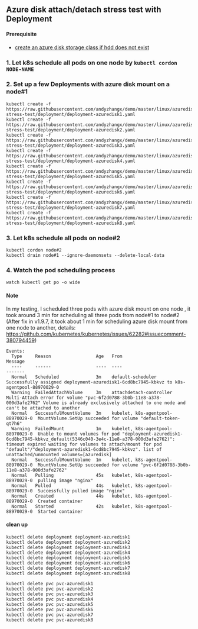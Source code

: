 ## Azure disk attach/detach stress test with Deployment
#### Prerequisite
 - [create an azure disk storage class if hdd does not exist](https://github.com/andyzhangx/demo/tree/master/linux/azuredisk#1-create-an-azure-disk-storage-class-if-hdd-does-not-exist)

### 1. Let k8s schedule all pods on one node by `kubectl cordon NODE-NAME`

### 2. Set up a few Deployments with azure disk mount on a node#1
```
kubectl create -f https://raw.githubusercontent.com/andyzhangx/demo/master/linux/azuredisk/attach-stress-test/deployment/deployment-azuredisk1.yaml
kubectl create -f https://raw.githubusercontent.com/andyzhangx/demo/master/linux/azuredisk/attach-stress-test/deployment/deployment-azuredisk2.yaml
kubectl create -f https://raw.githubusercontent.com/andyzhangx/demo/master/linux/azuredisk/attach-stress-test/deployment/deployment-azuredisk3.yaml
kubectl create -f https://raw.githubusercontent.com/andyzhangx/demo/master/linux/azuredisk/attach-stress-test/deployment/deployment-azuredisk4.yaml
kubectl create -f https://raw.githubusercontent.com/andyzhangx/demo/master/linux/azuredisk/attach-stress-test/deployment/deployment-azuredisk5.yaml
kubectl create -f https://raw.githubusercontent.com/andyzhangx/demo/master/linux/azuredisk/attach-stress-test/deployment/deployment-azuredisk6.yaml
kubectl create -f https://raw.githubusercontent.com/andyzhangx/demo/master/linux/azuredisk/attach-stress-test/deployment/deployment-azuredisk7.yaml
kubectl create -f https://raw.githubusercontent.com/andyzhangx/demo/master/linux/azuredisk/attach-stress-test/deployment/deployment-azuredisk8.yaml
```

### 3. Let k8s schedule all pods on node#2
```
kubectl cordon node#2
kubectl drain node#1 --ignore-daemonsets --delete-local-data
```

### 4. Watch the pod scheduling process
```
watch kubectl get po -o wide
```

#### Note
In my testing, I scheduled three pods with azure disk mount on one node , it took around 3 min for scheduling all three pods from node#1 to node#2 (After fix in v1.9.7, it took about 1 min for scheduling azure disk mount from one node to another, details: 
https://github.com/kubernetes/kubernetes/issues/62282#issuecomment-380794459)
```
Events:
  Type     Reason                 Age   From                               Message
  ----     ------                 ----  ----                               -------
  Normal   Scheduled              3m    default-scheduler                  Successfully assigned deployment-azuredisk1-6cd8bc7945-kbkvz to k8s-agentpool-88970029-0
  Warning  FailedAttachVolume     3m    attachdetach-controller            Multi-Attach error for volume "pvc-6f2d0788-3b0b-11e8-a378-000d3afe2762" Volume is already exclusively attached to one node and can't be attached to another
  Normal   SuccessfulMountVolume  3m    kubelet, k8s-agentpool-88970029-0  MountVolume.SetUp succeeded for volume "default-token-qt7h6"
  Warning  FailedMount            1m    kubelet, k8s-agentpool-88970029-0  Unable to mount volumes for pod "deployment-azuredisk1-6cd8bc7945-kbkvz_default(5346c040-3e4c-11e8-a378-000d3afe2762)": timeout expired waiting for volumes to attach/mount for pod "default"/"deployment-azuredisk1-6cd8bc7945-kbkvz". list of unattached/unmounted volumes=[azuredisk]
  Normal   SuccessfulMountVolume  1m    kubelet, k8s-agentpool-88970029-0  MountVolume.SetUp succeeded for volume "pvc-6f2d0788-3b0b-11e8-a378-000d3afe2762"
  Normal   Pulling                45s   kubelet, k8s-agentpool-88970029-0  pulling image "nginx"
  Normal   Pulled                 44s   kubelet, k8s-agentpool-88970029-0  Successfully pulled image "nginx"
  Normal   Created                44s   kubelet, k8s-agentpool-88970029-0  Created container
  Normal   Started                42s   kubelet, k8s-agentpool-88970029-0  Started container
```

#### clean up
```
kubectl delete deployment deployment-azuredisk1
kubectl delete deployment deployment-azuredisk2
kubectl delete deployment deployment-azuredisk3
kubectl delete deployment deployment-azuredisk4
kubectl delete deployment deployment-azuredisk5
kubectl delete deployment deployment-azuredisk6
kubectl delete deployment deployment-azuredisk7
kubectl delete deployment deployment-azuredisk8

kubectl delete pvc pvc-azuredisk1
kubectl delete pvc pvc-azuredisk2
kubectl delete pvc pvc-azuredisk3
kubectl delete pvc pvc-azuredisk4
kubectl delete pvc pvc-azuredisk5
kubectl delete pvc pvc-azuredisk6
kubectl delete pvc pvc-azuredisk7
kubectl delete pvc pvc-azuredisk8
```
